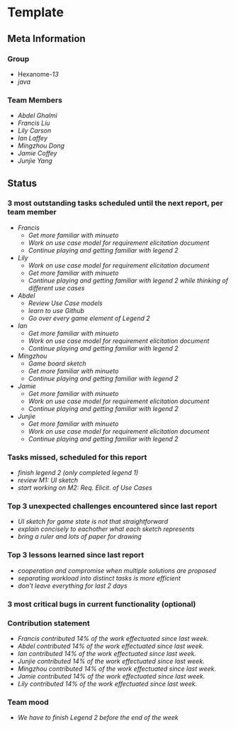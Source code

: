 # Template

## Meta Information

### Group

 * Hexanome-*13*
 * *java*

### Team Members

 * *Abdel Ghalmi*
 * *Francis Liu*
 * *Lily Carson*
 * *Ian Laffey*
 * *Mingzhou Dong*
 * *Jamie Coffey*
 * *Junjie Yang*

## Status

### 3 most outstanding tasks scheduled until the next report, per team member

 * *Francis*
   * *Get more familiar with minueto*
   * *Work on use case model for requirement elicitation document*
   * *Continue playing and getting familiar with legend 2*
 * *Lily*
   * *Work on use case model for requirement elicitation document*
   * *Get more familiar with minueto*
   * *Continue playing and getting familiar with legend 2 while thinking of different use cases*
 * *Abdel*
   * *Review Use Case models*
   * *learn to use Github*
   * *Go over every game element of Legend 2*
 * *Ian*
   * *Get more familiar with minueto*
   * *Work on use case model for requirement elicitation document*
   * *Continue playing and getting familiar with legend 2*
 * *Mingzhou*
   * *Game board sketch*
   * *Get more familiar with minueto*
   * *Continue playing and getting familiar with legend 2*
 * *Jamie*
   * *Get more familiar with minueto*
   * *Work on use case model for requirement elicitation document*
   * *Continue playing and getting familiar with legend 2*
 * *Junjie*
   * *Get more familiar with minueto*
   * *Work on use case model for requirement elicitation document*
   * *Continue playing and getting familiar with legend 2*

### Tasks missed, scheduled for this report

 * *finish legend 2 (only completed legend 1)*
 * *review M1: UI sketch*
 * *start working on M2: Req. Elicit. of Use Cases*

### Top 3 unexpected challenges encountered since last report

 * *UI sketch for game state is not that straightforward*
 * *explain concisely to eachother what each sketch represents*
 * *bring a ruler and lots of paper for drawing*

### Top 3 lessons learned since last report

 * *cooperation and compromise when multiple solutions are proposed*
 * *separating workload into distinct tasks is more efficient*
 * *don't leave everything for last 2 days*

### 3 most critical bugs in current functionality (optional)



### Contribution statement

 * *Francis contributed 14% of the work effectuated since last week.*
 * *Abdel contributed 14% of the work effectuated since last week.*
 * *Ian contributed 14% of the work effectuated since last week.*
 * *Junjie contributed 14% of the work effectuated since last week.*
 * *Mingzhou contributed 14% of the work effectuated since last week.*
 * *Jamie contributed 14% of the work effectuated since last week.*
 * *Lily contributed 14% of the work effectuated since last week.*

### Team mood

 * *We have to finish Legend 2 before the end of the week*

